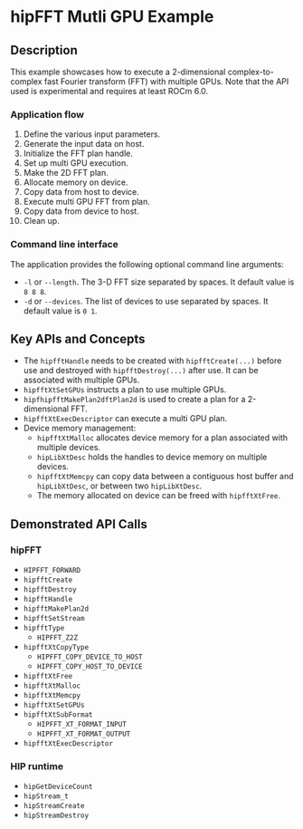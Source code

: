# hipFFT Mutli GPU Example

## Description

This example showcases how to execute a 2-dimensional complex-to-complex fast Fourier
transform (FFT) with multiple GPUs. Note that the API used is experimental and requires
at least ROCm 6.0.

### Application flow

1. Define the various input parameters.
2. Generate the input data on host.
3. Initialize the FFT plan handle.
4. Set up multi GPU execution.
5. Make the 2D FFT plan.
6. Allocate memory on device.
7. Copy data from host to device.
8. Execute multi GPU FFT from plan.
9. Copy data from device to host.
10. Clean up.

### Command line interface

The application provides the following optional command line arguments:

- `-l` or `--length`. The 3-D FFT size separated by spaces. It default value is `8 8 8`.
- `-d` or `--devices`. The list of devices to use separated by spaces. It default value is `0 1`.

## Key APIs and Concepts

- The `hipfftHandle` needs to be created with `hipfftCreate(...)` before use and destroyed with `hipfftDestroy(...)` after use.
  It can be associated with multiple GPUs.
- `hipfftXtSetGPUs` instructs a plan to use multiple GPUs.
- `hipfhipfftMakePlan2dftPlan2d` is used to create a plan for a 2-dimensional FFT.
- `hipfftXtExecDescriptor` can execute a multi GPU plan.
- Device memory management:
  - `hipfftXtMalloc` allocates device memory for a plan associated with multiple devices.
  - `hipLibXtDesc` holds the handles to device memory on multiple devices.
  - `hipfftXtMemcpy` can copy data between a contiguous host buffer and `hipLibXtDesc`, or between two `hipLibXtDesc`.
  - The memory allocated on device can be freed with `hipfftXtFree`.

## Demonstrated API Calls

### hipFFT

- `HIPFFT_FORWARD`
- `hipfftCreate`
- `hipfftDestroy`
- `hipfftHandle`
- `hipfftMakePlan2d`
- `hipfftSetStream`
- `hipfftType`
  - `HIPFFT_Z2Z`
- `hipfftXtCopyType`
  - `HIPFFT_COPY_DEVICE_TO_HOST`
  - `HIPFFT_COPY_HOST_TO_DEVICE`
- `hipfftXtFree`
- `hipfftXtMalloc`
- `hipfftXtMemcpy`
- `hipfftXtSetGPUs`
- `hipfftXtSubFormat`
  - `HIPFFT_XT_FORMAT_INPUT`
  - `HIPFFT_XT_FORMAT_OUTPUT`
- `hipfftXtExecDescriptor`

### HIP runtime

- `hipGetDeviceCount`
- `hipStream_t`
- `hipStreamCreate`
- `hipStreamDestroy`
